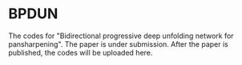 # BPDUN
 The codes for "Bidirectional progressive deep unfolding network for pansharpening".
The paper is under submission. After the paper is published, the codes will be uploaded here.
